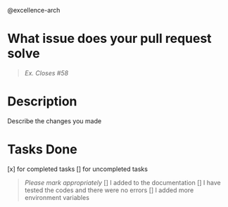 @excellence-arch

# What issue does your pull request solve
> *Ex. Closes #58*

# Description
Describe the changes you made

# Tasks Done
[x] for completed tasks
[] for uncompleted tasks
> *Please mark appropriately*
[] I added to the documentation
[] I have tested the codes and there were no errors
[] I added more environment variables